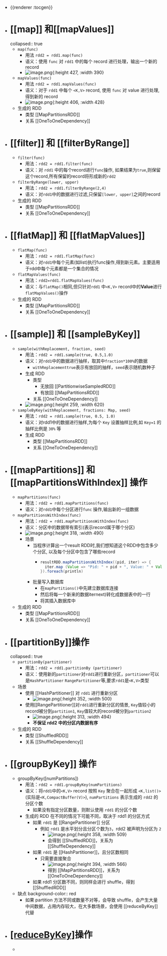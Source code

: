 - {{renderer :tocgen}}
- # [[map]] 和[[mapValues]]
  collapsed:: true
	- `map(func)`
		- 用法 `rdd2 = rdd1.map(func)`
		- 语义：使用 `func` 对 `rdd1` 中的每个 record 进行处理，输出一个新的 record
		- ![image.png](../assets/image_1680680097383_0.png){:height 427, :width 390}
	- `mapValues(func)`
		- 用法 `rdd2 = rdd1.mapValues(func)`
		- 语义：对于 `rdd1` 中每个 `<K,V>` record, 使用 `func` 对 value 进行处理,得到新的 record
		- ![image.png](../assets/image_1680680109965_0.png){:height 406, :width 428}
	- 生成的 RDD
		- 类型 [[MapPartitionsRDD]]
		- 关系 [[OneToOneDependency]]
- # [[filter]] 和 [[filterByRange]]
	- `filter(func)`
		- 用法：`rdd2 = rdd1.filter(func)`
		- 语义：对 `rdd1` 中的每个record进行`func`操作, 如果结果为`true`,则保留这个record,所有保留的record将形成新的`rdd2`
	- `filterByRange(lower, upper)`
		- 用法：`rdd2 = rdd1.filterByRange(2,4)`
		- 语义：对`rdd1`中的数据进行过滤,只保留`[lower, upper]`之间的record
	- 生成的 RDD
		- 类型 [[MapPartitionsRDD]]
		- 关系 [[OneToOneDependency]]
- # [[flatMap]] 和 [[flatMapValues]]
	- `flatMap(func)`
		- 用法：`rdd2 = rdd1.flatMap(func)`
		- 语义：对`rdd1`中每个元素(如list)执行func操作,得到新元素。主要适用于rdd中每个元素都是一个集合的情况
	- `flatMapValues(func)`
		- 用法：`rdd2=rdd1.flatMapValues(func)`
		- 语义：与`flatMap()`相同,但只针对`rdd1` 中`<K,V>` record中的**Value**进行`flatMapValues()`操作
	- 生成的 RDD
		- 类型 [[MapPartitionsRDD]]
		- 关系 [[OneToOneDependency]]
- # [[sample]] 和 [[sampleByKey]]
	- `sample(withReplacement, fraction, seed)`
		- 用法：`rdd2 = rdd1.sample(true, 0.5,1.0)`
		- 语义：对`rdd1`中的数据进行抽样，取其中`fraction*100%`的数据
			- `withReplacementtrue`表示有放回的抽样，`seed`表示随机数种子
		- 生成 RDD
			- 类型
				- 无放回 [[PartitionwiseSampledRDD]]
				- 有放回 [[MapPartitionsRDD]]
			- 关系 [[OneToOneDependency]]
		- ![image.png](../assets/image_1680681523351_0.png){:height 259, :width 620}
	- `sampleByKey(withReplacement, fractions: Map, seed)`
		- 用法：`rdd2 = rdd1.sample(true, 0.5, 1.0)`
		- 语义：对rdd1中的数据进行抽样,为每个 `Key` 设置抽样比例,如 `Key=1` 的抽样比例是 `30%` 等
		- 生成 RDD
			- 类型 [[MapPartitionsRDD]]
			- 关系 [[OneToOneDependency]]
- # [[mapPartitions]] 和 [[mapPartitionsWithlndex]] 操作
	- `mapPartitions(func)`
		- 用法：`rdd2 = rdd1.mapPartitions(func)`
		- 语义：对`rdd1`中每个分区进行`func` 操作,输出新的一组数据
	- `mapPartitionsWithIndex(func)`
		- 用法：`rdd2 = rdd1.mapPartitionsWithIndex(func)`
		- 语义：分区中的数据带有索引(表示record属于哪个分区)
		- ![image.png](../assets/image_1680681933916_0.png){:height 318, :width 490}
		- 场景
			- 当程序计算出一个result RDD时,我们想知道这个RDD中包含多少个分区, 以及每个分区中包含了哪些record
				- ``` scala
				  resultRDD.mapPartitionsWithIndex((pid, iter) => {
				    iter.map (Value => "Pid: " + pid + ", Value: " + Value)
				  }).foreach(println)
				  ```
			- 批量写入数据库
				- 在`mapPartitions()`中先建立数据库连接
				- 然后将每一个新来的数据iternext)转化成数据表中的一行
				- 将其插入数据库中
	- 生成的 RDD
		- 类型 [[MapPartitionsRDD]]
		- 关系 [[OneToOneDependency]]
- # [[partitionBy]]操作
  collapsed:: true
	- `partitionBy(partitioner)`
		- 用法：`rdd2 = rdd1.partitionBy (partitioner)`
		- 语义：使用新的`partitioner`对`rdd1`进行重新分区，`partitioner`可以是`HashPartitioner` `RangePartitioner`等,要求`rdd1`是`<K,V>`类型
	- 场景
		- 使用 [[HashPartitioner]] 对 `rdd1` 进行重新分区
			- ![image.png](../assets/image_1680682287456_0.png){:height 352, :width 500}
		- 使用[[RangePartitioner]]对`rdd1`进行重新分区的情景, `Key`值较小的record被分到`partition1`, `Key`值较大的record被分到`partition2`
			- ![image.png](../assets/image_1680682342884_0.png){:height 313, :width 494}
			- **不保证 rdd2 中的分区内数据有序**
	- 生成的 RDD
		- 类型 [[ShuffledRDD]]
		- 关系 [[ShuffleDependency]]
- # [[groupByKey]] 操作
	- groupByKey([numPartitions])
		- 用法：`rdd2 = rdd1.groupByKey(numPartitions)`
		- 语义：将`rdd1`中的`<K,V>` record 按照 `Key` 聚合在一起形成 `<K,list()>` (实际是`<K,CompactBuffer(V)>`), `numPartitions` 表示生成的 `rdd2` 的分区个数
			- 如果没有指定分区数量，则默认使用 `rdd1` 的分区个数
		- 生成的 RDD 在不同的情况下可能不同，取决于 rdd1 的分区方式
			- 如果 `rdd1` 是 [[RangePartitioner]] 分区
				- 例如 `rdd1` 是水平划分且分区个数为`3`，rdd2 被声明为分区为 `2`
					- ![image.png](../assets/image_1680682795708_0.png){:height 358, :width 509}
					- 会得到 [[ShuffledRDD]]，关系为 [[ShuffleDependency]]
			- 如果 `rdd1` 是 [[HashPartitioner]]，且分区数相同
				- 只需要直接聚合
					- ![image.png](../assets/image_1680682893763_0.png){:height 394, :width 566}
					- 得到 [[MapPartitionsRDD]]，关系为 [[OneToOneDependency]]
			- 如果 rdd1 分区数不同，则同样会进行 shuffle，得到 [[ShuffledRDD]]
	- 缺点
	  background-color:: red
		- 如果 partition 方法不同或数量不对等，会导致 shuffle，会产生大量中间数据，占用内存较大，在大多数场景，会使用 [[reduceByKey]] 代替
- # [[reduceByKey]]()操作
	-